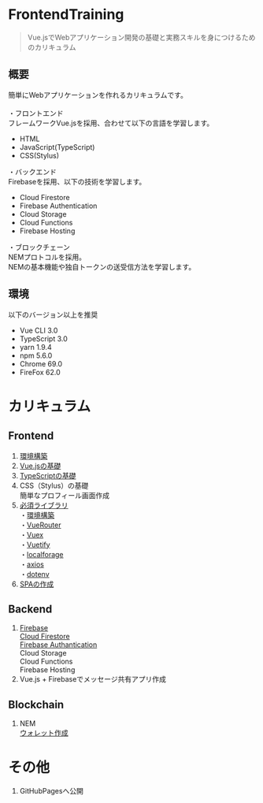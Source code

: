 # FrontendTraining

> Vue.jsでWebアプリケーション開発の基礎と実務スキルを身につけるためのカリキュラム

## 概要
簡単にWebアプリケーションを作れるカリキュラムです。<br><br>
・フロントエンド<br>
フレームワークVue.jsを採用、合わせて以下の言語を学習します。<br>
- HTML
- JavaScript(TypeScript)
- CSS(Stylus)


・バックエンド<br>
Firebaseを採用、以下の技術を学習します。<br>
- Cloud Firestore
- Firebase Authentication
- Cloud Storage
- Cloud Functions
- Firebase Hosting


・ブロックチェーン<br>
NEMプロトコルを採用。<br>
NEMの基本機能や独自トークンの送受信方法を学習します。<br>

## 環境
以下のバージョン以上を推奨
- Vue CLI 3.0
- TypeScript 3.0
- yarn 1.9.4
- npm 5.6.0
- Chrome 69.0
- FireFox 62.0

# カリキュラム
## Frontend
1. [環境構築](./frontend/environment/README.md)<br>
2. [Vue.jsの基礎](./frontend/vuejs/README.md)<br>
3. [TypeScriptの基礎](https://github.com/Programmable-school/TypeScript-Training)<br>
4. CSS（Stylus）の基礎<br>
簡単なプロフィール画面作成<br>
5. [必須ライブラリ](./frontend/vue-library-training/README.md)<br>
・[環境構築](./frontend/vue-library-training/README.md#環境構築)<br>
・[VueRouter](./frontend/vue-library-training/README.md#VueRouter)<br>
・[Vuex](./frontend/vue-library-training/README.md#Vuex)<br>
・[Vuetify](./frontend/vue-library-training/README.md#Vuetify)<br>
・[localforage](./frontend/vue-library-training/README.md#localforage)<br>
・[axios](./frontend/vue-library-training/README.md#axios)<br>
・[dotenv](./frontend/vue-library-training/README.md#dotenv)<br>
6. [SPAの作成](./frontend/spa/README.md)<br>
   
## Backend
1. [Firebase](./backend/firebase-training/README.md)<br>
[Cloud Firestore](./backend/firebase-training/README_1.md)<br>
[Firebase Authantication](./backend/firebase-training/README_1.md)<br>
Cloud Storage<br>
Cloud Functions<br>
Firebase Hosting<br>
2. Vue.js + Firebaseでメッセージ共有アプリ作成<br>

## Blockchain
1. NEM<br>
[ウォレット作成](https://qiita.com/hukusuke1007/items/132a4d3d3736c98125e8)<br>

# その他
1. GitHubPagesへ公開<br>